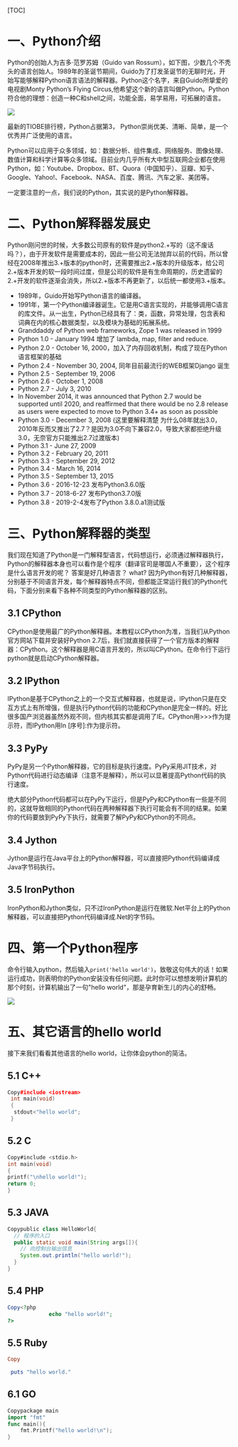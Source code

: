 [TOC]

# 一、Python介绍

Python的创始人为吉多·范罗苏姆（Guido van Rossum），如下图，少数几个不秃头的语言创始人。1989年的圣诞节期间，Guido为了打发圣诞节的无聊时光，开始写能够解释Python语言语法的解释器。Python这个名字，来自Guido所挚爱的电视剧Monty Python’s Flying Circus,他希望这个新的语言叫做Python。Python符合他的理想：创造一种C和shell之间，功能全面，易学易用，可拓展的语言。

![](https://img2020.cnblogs.com/blog/1972482/202003/1972482-20200317225219793-885175229.jpg)

最新的TIOBE排行榜，Python占据第3， Python崇尚优美、清晰、简单，是一个优秀并广泛使用的语言。

Python可以应用于众多领域，如：数据分析、组件集成、网络服务、图像处理、数值计算和科学计算等众多领域。目前业内几乎所有大中型互联网企业都在使用Python，如：Youtube、Dropbox、BT、Quora（中国知乎）、豆瓣、知乎、Google、Yahoo!、Facebook、NASA、百度、腾讯、汽车之家、美团等。

一定要注意的一点，我们说的Python，其实说的是Python解释器。

# 二、Python解释器发展史

Python刚问世的时候，大多数公司原有的软件是python2.+写的（这不废话吗？），由于开发软件是需要成本的，因此一些公司无法抛弃以前的代码，所以曾经在2008年推出3.+版本的python时，还需要推出2.+版本的升级版本，给公司2.+版本开发的软一段时间过度，但是公司的软件是有生命周期的，历史遗留的2.+开发的软件逐渐会消失，所以2.+版本不再更新了，以后统一都使用3.+版本。

- 1989年，Guido开始写Python语言的编译器。
- 1991年，第一个Python编译器诞生。它是用C语言实现的，并能够调用C语言的库文件。从一出生，Python已经具有了：类，函数，异常处理，包含表和词典在内的核心数据类型，以及模块为基础的拓展系统。
- Granddaddy of Python web frameworks, Zope 1 was released in 1999
- Python 1.0 - January 1994 增加了 lambda, map, filter and reduce.
- Python 2.0 - October 16, 2000，加入了内存回收机制，构成了现在Python语言框架的基础
- Python 2.4 - November 30, 2004, 同年目前最流行的WEB框架Django 诞生
- Python 2.5 - September 19, 2006
- Python 2.6 - October 1, 2008
- Python 2.7 - July 3, 2010
- In November 2014, it was announced that Python 2.7 would be supported until 2020, and reaffirmed that there would be no 2.8 release as users were expected to move to Python 3.4+ as soon as possible
- Python 3.0 - December 3, 2008 (这里要解释清楚 为什么08年就出3.0，2010年反而又推出了2.7？是因为3.0不向下兼容2.0，导致大家都拒绝升级3.0，无奈官方只能推出2.7过渡版本)
- Python 3.1 - June 27, 2009
- Python 3.2 - February 20, 2011
- Python 3.3 - September 29, 2012
- Python 3.4 - March 16, 2014
- Python 3.5 - September 13, 2015
- Python 3.6 - 2016-12-23 发布Python3.6.0版
- Python 3.7 - 2018-6-27 发布Python3.7.0版
- Python 3.8 - 2019-2-4发布了Python 3.8.0.a1测试版

# 三、Python解释器的类型

我们现在知道了Python是一门解释型语言，代码想运行，必须通过解释器执行，Python的解释器本身也可以看作是个程序（翻译官司是哪国人不重要），这个程序是什么语言开发的呢？ 答案是好几种语言？ what? 因为Python有好几种解释器，分别基于不同语言开发，每个解释器特点不同，但都能正常运行我们的Python代码，下面分别来看下各种不同类型的Python解释器的区别。

## 3.1 CPython

CPython是使用最广的Python解释器。本教程以CPython为准，当我们从Python官方网站下载并安装好Python 2.7后，我们就直接获得了一个官方版本的解释器：CPython。这个解释器是用C语言开发的，所以叫CPython。在命令行下运行python就是启动CPython解释器。

## 3.2 IPython

IPython是基于CPython之上的一个交互式解释器，也就是说，IPython只是在交互方式上有所增强，但是执行Python代码的功能和CPython是完全一样的。好比很多国产浏览器虽然外观不同，但内核其实都是调用了IE。CPython用>>>作为提示符，而IPython用In [序号]:作为提示符。

## 3.3 PyPy

PyPy是另一个Python解释器，它的目标是执行速度。PyPy采用JIT技术，对Python代码进行动态编译（注意不是解释），所以可以显著提高Python代码的执行速度。

绝大部分Python代码都可以在PyPy下运行，但是PyPy和CPython有一些是不同的，这就导致相同的Python代码在两种解释器下执行可能会有不同的结果。如果你的代码要放到PyPy下执行，就需要了解PyPy和CPython的不同点。

## 3.4 Jython

Jython是运行在Java平台上的Python解释器，可以直接把Python代码编译成Java字节码执行。

## 3.5 IronPython

IronPython和Jython类似，只不过IronPython是运行在微软.Net平台上的Python解释器，可以直接把Python代码编译成.Net的字节码。

# 四、第一个Python程序

命令行输入python，然后输入`print('hello world')`，致敬这句伟大的话！如果运行成功，则表明你的Python安装没有任何问题。此时你可以想想发明计算机的那个时刻，计算机输出了一句"hello world"，那是孕育新生儿的内心的舒畅。

![](https://img2020.cnblogs.com/blog/1972482/202003/1972482-20200317230021558-1031757103.png)

# 五、其它语言的hello world

接下来我们看看其他语言的hello world，让你体会python的简洁。

## 5.1 C++

```c++
Copy#include <iostream>
 int main(void)
 {
  stdout<"hello world";
 }
```

## 5.2 C

```c
Copy#include <stdio.h>
int main(void)
{
printf("\nhello world!");
return 0;
}
```

## 5.3 JAVA

```java
Copypublic class HelloWorld{
  // 程序的入口
  public static void main(String args[]){
    // 向控制台输出信息
    System.out.println("hello world!");
  }
}
```

## 5.4 PHP

```php
Copy<?php  
             echo "hello world!";  
?>
```

## 5.5 Ruby

```ruby
Copy

 puts "hello world."
```

## 6.1 GO

```go
Copypackage main
import "fmt"
func main(){
    fmt.Printf("hello world!\n");
}
```